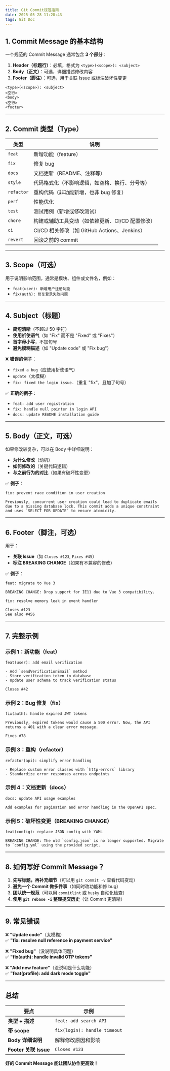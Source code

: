 ```yaml
---
title: Git Commit规范指南
date: 2025-05-28 11:28:43
tags: Git Doc
---
```


## **1. Commit Message 的基本结构**

一个规范的 Commit Message 通常包含 **3 个部分**：

1. **Header（标题行）**：必填，格式为 `<type>(<scope>): <subject>`
2. **Body（正文）**：可选，详细描述修改内容
3. **Footer（脚注）**：可选，用于关联 Issue 或标注破坏性变更

```
<type>(<scope>): <subject>
<空行>
<body>
<空行>
<footer>
```

---

## **2. Commit 类型（Type）**

| 类型       | 说明                                             |
| ---------- | ------------------------------------------------ |
| `feat`     | 新增功能（feature）                              |
| `fix`      | 修复 bug                                         |
| `docs`     | 文档更新（README、注释等）                       |
| `style`    | 代码格式化（不影响逻辑，如空格、换行、分号等）   |
| `refactor` | 重构代码（非功能新增，也非 bug 修复）            |
| `perf`     | 性能优化                                         |
| `test`     | 测试用例（新增或修改测试）                       |
| `chore`    | 构建或辅助工具变动（如依赖更新、CI/CD 配置修改） |
| `ci`       | CI/CD 相关修改（如 GitHub Actions、Jenkins）     |
| `revert`   | 回滚之前的 commit                                |

---

## **3. Scope（可选）**

用于说明影响范围，通常是模块、组件或文件名，例如：

- `feat(user): 新增用户注册功能`
- `fix(auth): 修复登录失败问题`

---

## **4. Subject（标题）**

- **简短清晰**（不超过 50 字符）
- **使用祈使语气**（如 "Fix" 而不是 "Fixed" 或 "Fixes"）
- **首字母小写**，不加句号
- **避免模糊描述**（如 "Update code" 或 "Fix bug"）

❌ **错误的例子**：

- `fixed a bug`（应使用祈使语气）
- `update`（太模糊）
- `fix: fixed the login issue.`（重复 "fix"，且加了句号）

✅ **正确的例子**：

- `feat: add user registration`
- `fix: handle null pointer in login API`
- `docs: update README installation guide`

---

## **5. Body（正文，可选）**

如果修改较复杂，可以在 Body 中详细说明：

- **为什么修改**（动机）
- **如何修改的**（关键代码逻辑）
- **与之前行为的对比**（如果有破坏性变更）

✅ **例子**：

```
fix: prevent race condition in user creation

Previously, concurrent user creation could lead to duplicate emails due to a missing database lock. This commit adds a unique constraint and uses `SELECT FOR UPDATE` to ensure atomicity.
```

---

## **6. Footer（脚注，可选）**

用于：

- **关联 Issue**（如 `Closes #123`, `Fixes #45`）
- **标注 BREAKING CHANGE**（如果有不兼容的修改）

✅ **例子**：

```
feat: migrate to Vue 3

BREAKING CHANGE: Drop support for IE11 due to Vue 3 compatibility.
```

```
fix: resolve memory leak in event handler

Closes #123
See also #456
```

---

## **7. 完整示例**

### **示例 1：新功能（feat）**

```
feat(user): add email verification

- Add `sendVerificationEmail` method
- Store verification token in database
- Update user schema to track verification status

Closes #42
```

### **示例 2：Bug 修复（fix）**

```
fix(auth): handle expired JWT tokens

Previously, expired tokens would cause a 500 error. Now, the API returns a 401 with a clear error message.

Fixes #78
```

### **示例 3：重构（refactor）**

```
refactor(api): simplify error handling

- Replace custom error classes with `http-errors` library
- Standardize error responses across endpoints
```

### **示例 4：文档更新（docs）**

```
docs: update API usage examples

Add examples for pagination and error handling in the OpenAPI spec.
```

### **示例 5：破坏性变更（BREAKING CHANGE）**

```
feat(config): replace JSON config with YAML

BREAKING CHANGE: The old `config.json` is no longer supported. Migrate to `config.yml` using the provided script.
```

---

## **8. 如何写好 Commit Message？**

1. **先写标题，再补充细节**（可以用 `git commit -v` 查看代码变动）
2. **避免一个 Commit 做多件事**（如同时改功能和修 bug）
3. **团队统一规范**（可以用 `commitlint` 或 `husky` 自动化检查）
4. **使用 `git rebase -i` 整理提交历史**（让 Commit 更清晰）

---

## **9. 常见错误**

❌ **"Update code"**（太模糊）  
✅ **"fix: resolve null reference in payment service"**  

❌ **"Fixed bug"**（没说明具体问题）  
✅ **"fix(auth): handle invalid OTP tokens"**  

❌ **"Add new feature"**（没说明是什么功能）  
✅ **"feat(profile): add dark mode toggle"**  

---

## **总结**

| 要点                  | 示例                         |
| --------------------- | ---------------------------- |
| **类型 + 描述**       | `feat: add search API`       |
| **带 scope**          | `fix(login): handle timeout` |
| **Body 详细说明**     | 解释修改原因和影响           |
| **Footer 关联 Issue** | `Closes #123`                |

**好的 Commit Message 能让团队协作更高效！** 
